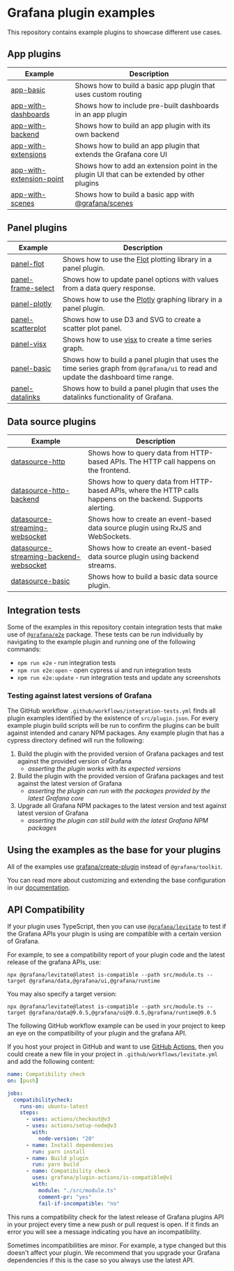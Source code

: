 # Grafana plugin examples

This repository contains example plugins to showcase different use cases.

## App plugins

| Example                                                       | Description                                                                                       |
| ------------------------------------------------------------- | ------------------------------------------------------------------------------------------------- |
| [app-basic](examples/app-basic)                               | Shows how to build a basic app plugin that uses custom routing                            |
| [app-with-dashboards](examples/app-with-dashboards)           | Shows how to include pre-built dashboards in an app plugin                                |
| [app-with-backend](examples/app-with-backend)                 | Shows how to build an app plugin with its own backend                                     |
| [app-with-extensions](examples/app-with-extensions)           | Shows how to build an app plugin that extends the Grafana core UI                         |
| [app-with-extension-point](examples/app-with-extension-point) | Shows how to add an extension point in the plugin UI that can be extended by other plugins |
| [app-with-scenes](examples/app-with-scenes)                   | Shows how to build a basic app with [@grafana/scenes](https://github.com/grafana/scenes/)  |

## Panel plugins

| Example                                           | Description                                                                                                                              |
| ------------------------------------------------- | ---------------------------------------------------------------------------------------------------------------------------------------- |
| [panel-flot](examples/panel-flot)                 | Shows how to use the [Flot](http://www.flotcharts.org) plotting library in a panel plugin.                                        |
| [panel-frame-select](examples/panel-frame-select) | Shows how to update panel options with values from a data query response.                                                         |
| [panel-plotly](examples/panel-plotly)             | Shows how to use the [Plotly](https://plotly.com/javascript/) graphing library in a panel plugin.                                 |
| [panel-scatterplot](examples/panel-scatterplot)   | Shows how to use D3 and SVG to create a scatter plot panel.                                                                       |
| [panel-visx](examples/panel-visx)                 | Shows how to use [visx](https://github.com/airbnb/visx) to create a time series graph.                                            |
| [panel-basic](examples/panel-basic)               | Shows how to build a panel plugin that uses the time series graph from `@grafana/ui` to read and update the dashboard time range. |
| [panel-datalinks](examples/panel-datalinks)       | Shows how to build a panel plugin that uses the datalinks functionality of Grafana.                                               |

## Data source plugins

| Example                                                                   | Description                                                                                                          |
| ------------------------------------------------------------------------- | -------------------------------------------------------------------------------------------------------------------- |
| [datasource-http](examples/datasource-http)                               | Shows how to query data from HTTP-based APIs. The HTTP call happens on the frontend.                          |
| [datasource-http-backend](examples/datasource-http-backend)               | Shows how to query data from HTTP-based APIs, where the HTTP calls happens on the backend. Supports alerting. |
| [datasource-streaming-websocket](examples/datasource-streaming-websocket) | Shows how to create an event-based data source plugin using RxJS and WebSockets.                             |
| [datasource-streaming-backend-websocket](examples/datasource-streaming-backend-websocket) | Shows how to create an event-based data source plugin using backend streams.                             |
| [datasource-basic](examples/datasource-basic)                             | Shows how to build a basic data source plugin.                                                                |

## Integration tests

Some of the examples in this repository contain integration tests that make use of [`@grafana/e2e`](https://npmjs.com/package/@grafana/e2e) package. These tests can be run individually by navigating to the example plugin and running one of the following commands:

- `npm run e2e` - run integration tests
- `npm run e2e:open` - open cypress ui and run integration tests
- `npm run e2e:update` - run integration tests and update any screenshots

### Testing against latest versions of Grafana

The GitHub workflow `.github/workflows/integration-tests.yml` finds all plugin examples identified by the existence of `src/plugin.json`. For every example plugin build scripts will be run to confirm the plugins can be built against intended and canary NPM packages. Any example plugin that has a cypress directory defined will run the following:

1. Build the plugin with the provided version of Grafana packages and test against the provided version of Grafana
   - _asserting the plugin works with its expected versions_
2. Build the plugin with the provided version of Grafana packages and test against the latest version of Grafana
   - _asserting the plugin can run with the packages provided by the latest Grafana core_
3. Upgrade all Grafana NPM packages to the latest version and test against latest version of Grafana
   - _asserting the plugin can still build with the latest Grafana NPM packages_

## Using the examples as the base for your plugins

All of the examples use [grafana/create-plugin](https://grafana.com/developers/plugin-tools) instead of `@grafana/toolkit`.

You can read more about customizing and extending the base configuration in our [documentation](https://grafana.com/developers/plugin-tools/create-a-plugin/extend-a-plugin/extend-configurations).

## API Compatibility

If your plugin uses TypeScript, then you can use [`@grafana/levitate`](https://github.com/grafana/levitate/) to test if the Grafana APIs your plugin is using are compatible with a certain version of Grafana.

For example, to see a compatibility report of your plugin code and the latest release of the grafana APIs, use:

```
npx @grafana/levitate@latest is-compatible --path src/module.ts --target @grafana/data,@grafana/ui,@grafana/runtime

```

You may also specify a target version:

```
npx @grafana/levitate@latest is-compatible --path src/module.ts --target @grafana/data@9.0.5,@grafana/ui@9.0.5,@grafana/runtime@9.0.5

```

The following GitHub workflow example can be used in your project to keep an eye on the compatibility of your plugin and the grafana API.

If you host your project in GitHub and want to use [GitHub Actions](https://docs.github.com/en/actions), then you could create a new file in your project in `.github/workflows/levitate.yml` and add the following content:

```yaml
name: Compatibility check
on: [push]

jobs:
  compatibilitycheck:
    runs-on: ubuntu-latest
    steps:
      - uses: actions/checkout@v3
      - uses: actions/setup-node@v3
        with:
          node-version: "20"
      - name: Install dependencies
        run: yarn install
      - name: Build plugin
        run: yarn build
      - name: Compatibility check
        uses: grafana/plugin-actions/is-compatible@v1
        with:
          module: "./src/module.ts"
          comment-pr: "yes"
          fail-if-incompatible: "no"
```

This runs a compatibility check for the latest release of Grafana plugins API in your project every time a new push or pull request is open. If it finds an error you will see a message indicating you have an incompatibility.

Sometimes incompatibilities are minor. For example, a type changed but this doesn't affect your plugin. We recommend that you upgrade your Grafana dependencies if this is the case so you always use the latest API.
